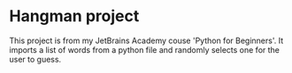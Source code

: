# Hangman project
This project is from my JetBrains Academy couse 'Python for Beginners'.
It imports a list of words from a python file and randomly selects one for the user to guess.

